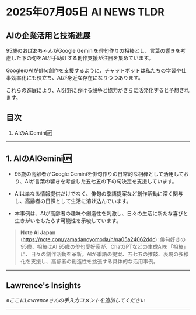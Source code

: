 # 2025年07月05日 AI NEWS TLDR

## AIの企業活用と技術進展

95歳のおばあちゃんがGoogle Geminiを俳句作りの相棒とし、言葉の響きを考慮した下の句をAIが手助けする創作支援が注目を集めています。

GoogleのAIが俳句創作を支援するように、チャットボットは私たちの学習や仕事効率化にも役立ち、AIが身近な存在になりつつあります。

これらの進展により、AI分野における競争と協力がさらに活発化すると予想されます。

## 目次

1. AIのAIGemini🆙

---

## 1. AIのAIGemini🆙

- 95歳の高齢者がGoogle Geminiを俳句作りの日常的な相棒として活用しており、AIが言葉の響きを考慮した五七五の下の句決定を支援しています。

- AIは単なる情報提供だけでなく、俳句の季語提案など創作活動に深く関与し、高齢者の日課として生活に溶け込んでいます。

- 本事例は、AIが高齢者の趣味や創造性を刺激し、日々の生活に新たな喜びと生きがいをもたらす可能性を示唆しています。

> **Note Ai Japan** (https://note.com/yamadanoyomoda/n/na05a24062ddc): 俳句好きの95歳、相棒はAI
> 95歳の俳句愛好家が、ChatGPTなどの生成AIを「相棒」に、日々の創作活動を革新。AIが季語の提案、五七五の推敲、表現の多様化を支援し、高齢者の創造性を拡張する具体的な活用事例。

---

## Lawrence's Insights

*※ここにLawrenceさんの手入力コメントを追加してください*

---
